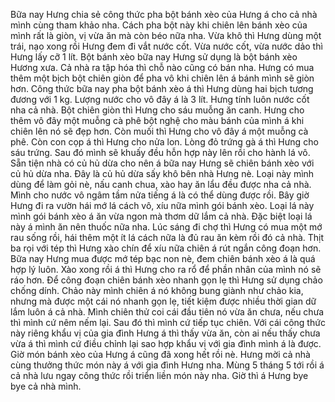 Bữa nay Hưng chia sẻ công thức pha bột bánh xèo của Hưng á cho cả nhà mình cùng tham khảo nha. Cách pha bột này khi chiên lên bánh xèo của mình rất là giòn, vị vừa ăn mà còn béo nữa nha. Vừa khô thì Hưng dùng một trái, nạo xong rồi Hưng đem đi vắt nước cốt. Vừa nước cốt, vừa nước dảo thì Hưng lấy cỡ 1 lít. Bột bánh xèo bữa nay Hưng sử dụng là bột bánh xèo Hương xưa. Cả nhà ra tập hóa thì chỗ nào cũng có bán nha. Hưng có mua thêm một bịch bột chiên giòn để pha vô khi chiên lên á bánh mình sẽ giòn hơn. Công thức bữa nay pha bột bánh xèo á thì Hưng dùng hai bịch tương đương với 1 kg. Lượng nước cho vô đây á là 3 lít. Hưng tính luôn nước cốt nha cả nhà. Bột chiên giòn thì Hưng cho sáu muỗng ăn canh. Hưng cho thêm vô đây một muỗng cà phê bột nghệ cho màu bánh của mình á khi chiên lên nó sẽ đẹp hơn. Còn muối thì Hưng cho vô đây á một muỗng cà phê. Còn con cọp á thì Hưng cho nửa lon. Lòng đỏ trứng gà á thì Hưng cho sáu trứng. Sau đó mình sẽ khuấy đều hỗn hợp này lên rồi cho hành lá vô. Sẵn tiện nhà có củ hủ dừa cho nên á bữa nay Hưng sẽ chiên bánh xèo với củ hủ dừa nha. Đây là củ hủ dừa sấy khô bên nhà Hưng nè. Loại này mình dùng để làm gỏi nè, nấu canh chua, xào hay ăn lẩu đều được nha cả nhà. Mình cho nước vô ngâm tầm nửa tiếng á là có thể dùng được rồi. Bây giờ Hưng đi ra vườn hái mớ lá cách vô, xíu nữa mình gói bánh xèo. Loại lá này mình gói bánh xèo á ăn vừa ngon mà thơm dữ lắm cả nhà. Đặc biệt loại lá này á mình ăn nên thuốc nữa nha. Lúc sáng đi chợ thì Hưng có mua một mớ rau sống rồi, hái thêm một ít lá cách nữa là đủ rau ăn kèm rồi đó cả nhà. Thịt ba rọi với tép thì Hưng xào chín để xíu nữa chiên á rút ngắn công đoạn hơn. Bữa nay Hưng mua được mớ tép bạc non nè, đem chiên bánh xèo á là quá hợp lý luôn. Xào xong rồi á thì Hưng cho ra rổ để phần nhân của mình nó sẽ ráo hơn. Để công đoạn chiên bánh xèo nhanh gọn lẹ thì Hưng sử dụng chảo chống dính. Chảo này mình chiên á nó không bung giành như chảo kia, nhưng mà được một cái nó nhanh gọn lẹ, tiết kiệm được nhiều thời gian dữ lắm luôn á cả nhà. Mình chiên thử coi cái đầu tiên nó vừa ăn chưa, nếu chưa thì mình cứ nêm nếm lại. Sau đó thì mình cứ tiếp tục chiên. Với cái công thức này riêng khẩu vị của gia đình Hưng á thì thấy vừa ăn, còn ai nếu thấy chưa vừa á thì mình cứ điều chỉnh lại sao hợp khẩu vị với gia đình mình á là được. Giờ món bánh xèo của Hưng á cũng đã xong hết rồi nè. Hưng mời cả nhà cùng thưởng thức món này á với gia đình Hưng nha. Mùng 5 tháng 5 tới rồi á cả nhà lưu ngay công thức rồi triển liền món này nha. Giờ thì á Hưng bye bye cả nhà mình.